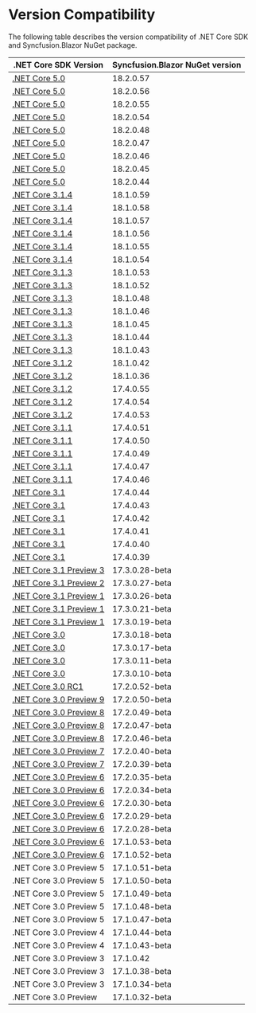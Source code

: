 # Version Compatibility

The following table describes the version compatibility of .NET Core SDK and Syncfusion.Blazor NuGet package.

| .NET Core SDK Version | Syncfusion.Blazor NuGet version |
| ------------- | ------------- |
| [.NET Core 5.0](https://devblogs.microsoft.com/dotnet/announcing-net-5-0-preview-8/) | 18.2.0.57  |
| [.NET Core 5.0](https://devblogs.microsoft.com/dotnet/announcing-net-5-0-preview-8/) | 18.2.0.56  |
| [.NET Core 5.0](https://devblogs.microsoft.com/dotnet/announcing-net-5-0-preview-7/) | 18.2.0.55  |
| [.NET Core 5.0](https://devblogs.microsoft.com/dotnet/announcing-net-5-0-preview-7/) | 18.2.0.54  |
| [.NET Core 5.0](https://devblogs.microsoft.com/dotnet/announcing-net-5-0-preview-6/) | 18.2.0.48  |
| [.NET Core 5.0](https://devblogs.microsoft.com/dotnet/announcing-net-5-0-preview-6/) | 18.2.0.47  |
| [.NET Core 5.0](https://devblogs.microsoft.com/dotnet/announcing-net-5-0-preview-6/) | 18.2.0.46  |
| [.NET Core 5.0](https://devblogs.microsoft.com/dotnet/announcing-net-5-0-preview-6/) | 18.2.0.45  |
| [.NET Core 5.0](https://devblogs.microsoft.com/dotnet/announcing-net-5-0-preview-6/) | 18.2.0.44  |
| [.NET Core 3.1.4](https://devblogs.microsoft.com/aspnet/blazor-webassembly-3-2-0-now-available/) | 18.1.0.59  |
| [.NET Core 3.1.4](https://devblogs.microsoft.com/aspnet/blazor-webassembly-3-2-0-now-available/) | 18.1.0.58  |
| [.NET Core 3.1.4](https://devblogs.microsoft.com/aspnet/blazor-webassembly-3-2-0-now-available/) | 18.1.0.57  |
| [.NET Core 3.1.4](https://devblogs.microsoft.com/aspnet/blazor-webassembly-3-2-0-now-available/) | 18.1.0.56  |
| [.NET Core 3.1.4](https://devblogs.microsoft.com/aspnet/blazor-webassembly-3-2-0-now-available/) | 18.1.0.55  |
| [.NET Core 3.1.4](https://devblogs.microsoft.com/aspnet/blazor-webassembly-3-2-0-now-available/) | 18.1.0.54  |
| [.NET Core 3.1.3](https://devblogs.microsoft.com/aspnet/blazor-webassembly-3-2-0-release-candidate-now-available/) | 18.1.0.53  |
| [.NET Core 3.1.3](https://devblogs.microsoft.com/aspnet/blazor-webassembly-3-2-0-release-candidate-now-available/) | 18.1.0.52  |
| [.NET Core 3.1.3](https://devblogs.microsoft.com/aspnet/blazor-webassembly-3-2-0-release-candidate-now-available/) | 18.1.0.48  |
| [.NET Core 3.1.3](https://devblogs.microsoft.com/dotnet/net-core-march-2020/) | 18.1.0.46  |
| [.NET Core 3.1.3](https://devblogs.microsoft.com/dotnet/net-core-march-2020/) | 18.1.0.45  |
| [.NET Core 3.1.3](https://devblogs.microsoft.com/dotnet/net-core-march-2020/) | 18.1.0.44  |
| [.NET Core 3.1.3](https://devblogs.microsoft.com/dotnet/net-core-march-2020/) | 18.1.0.43  |
| [.NET Core 3.1.2](https://devblogs.microsoft.com/dotnet/net-core-february-2020/) | 18.1.0.42  |
| [.NET Core 3.1.2](https://devblogs.microsoft.com/dotnet/net-core-february-2020/) | 18.1.0.36  |
| [.NET Core 3.1.2](https://devblogs.microsoft.com/dotnet/net-core-february-2020/) | 17.4.0.55  |
| [.NET Core 3.1.2](https://devblogs.microsoft.com/dotnet/net-core-february-2020/) | 17.4.0.54  |
| [.NET Core 3.1.2](https://devblogs.microsoft.com/dotnet/net-core-february-2020/) | 17.4.0.53  |
| [.NET Core 3.1.1](https://devblogs.microsoft.com/aspnet/blazor-webassembly-3-2-0-preview-1-release-now-available/) | 17.4.0.51  |
| [.NET Core 3.1.1](https://devblogs.microsoft.com/aspnet/blazor-webassembly-3-2-0-preview-1-release-now-available/) | 17.4.0.50  |
| [.NET Core 3.1.1](https://devblogs.microsoft.com/aspnet/blazor-webassembly-3-2-0-preview-1-release-now-available/) | 17.4.0.49  |
| [.NET Core 3.1.1](https://devblogs.microsoft.com/aspnet/blazor-webassembly-3-2-0-preview-1-release-now-available/) | 17.4.0.47  |
| [.NET Core 3.1.1](https://devblogs.microsoft.com/dotnet/net-core-january-2020/) | 17.4.0.46  |
| [.NET Core 3.1](https://devblogs.microsoft.com/aspnet/asp-net-core-updates-in-net-core-3-1/) | 17.4.0.44  |
| [.NET Core 3.1](https://devblogs.microsoft.com/aspnet/asp-net-core-updates-in-net-core-3-1/) | 17.4.0.43  |
| [.NET Core 3.1](https://devblogs.microsoft.com/aspnet/asp-net-core-updates-in-net-core-3-1/) | 17.4.0.42  |
| [.NET Core 3.1](https://devblogs.microsoft.com/aspnet/asp-net-core-updates-in-net-core-3-1/) | 17.4.0.41  |
| [.NET Core 3.1](https://devblogs.microsoft.com/aspnet/asp-net-core-updates-in-net-core-3-1/) | 17.4.0.40  |
| [.NET Core 3.1](https://devblogs.microsoft.com/aspnet/asp-net-core-updates-in-net-core-3-1/) | 17.4.0.39 |
| [.NET Core 3.1 Preview 3](https://devblogs.microsoft.com/aspnet/asp-net-core-updates-in-net-core-3-1-preview-3/) | 17.3.0.28-beta |
| [.NET Core 3.1 Preview 2](https://devblogs.microsoft.com/aspnet/asp-net-core-updates-in-net-core-3-1-preview-2/) | 17.3.0.27-beta |
| [.NET Core 3.1 Preview 1](https://devblogs.microsoft.com/aspnet/asp-net-core-updates-in-net-core-3-1-preview-1/) | 17.3.0.26-beta |
| [.NET Core 3.1 Preview 1](https://devblogs.microsoft.com/aspnet/asp-net-core-updates-in-net-core-3-1-preview-1/) | 17.3.0.21-beta |
| [.NET Core 3.1 Preview 1](https://devblogs.microsoft.com/aspnet/asp-net-core-updates-in-net-core-3-1-preview-1/) | 17.3.0.19-beta |
| [.NET Core 3.0](https://devblogs.microsoft.com/aspnet/asp-net-core-and-blazor-updates-in-net-core-3-0/) | 17.3.0.18-beta |
| [.NET Core 3.0](https://devblogs.microsoft.com/aspnet/asp-net-core-and-blazor-updates-in-net-core-3-0/) | 17.3.0.17-beta |
| [.NET Core 3.0](https://devblogs.microsoft.com/aspnet/asp-net-core-and-blazor-updates-in-net-core-3-0/) | 17.3.0.11-beta |
| [.NET Core 3.0](https://devblogs.microsoft.com/aspnet/asp-net-core-and-blazor-updates-in-net-core-3-0/) | 17.3.0.10-beta |
| [.NET Core 3.0 RC1](https://devblogs.microsoft.com/aspnet/asp-net-core-and-blazor-updates-in-net-core-3-0-release-candidate-1/) | 17.2.0.52-beta |
| [.NET Core 3.0 Preview 9](https://devblogs.microsoft.com/aspnet/asp-net-core-and-blazor-updates-in-net-core-3-0-preview-9/) | 17.2.0.50-beta |
| [.NET Core 3.0 Preview 8](https://devblogs.microsoft.com/aspnet/asp-net-core-and-blazor-updates-in-net-core-3-0-preview-8/) | 17.2.0.49-beta |
| [.NET Core 3.0 Preview 8](https://devblogs.microsoft.com/aspnet/asp-net-core-and-blazor-updates-in-net-core-3-0-preview-8/) | 17.2.0.47-beta |
| [.NET Core 3.0 Preview 8](https://devblogs.microsoft.com/aspnet/asp-net-core-and-blazor-updates-in-net-core-3-0-preview-8/) | 17.2.0.46-beta |
| [.NET Core 3.0 Preview 7](https://devblogs.microsoft.com/aspnet/asp-net-core-and-blazor-updates-in-net-core-3-0-preview-7/) | 17.2.0.40-beta |
| [.NET Core 3.0 Preview 7](https://devblogs.microsoft.com/aspnet/asp-net-core-and-blazor-updates-in-net-core-3-0-preview-7/) | 17.2.0.39-beta |
| [.NET Core 3.0 Preview 6](https://devblogs.microsoft.com/aspnet/asp-net-core-and-blazor-updates-in-net-core-3-0-preview-6/) | 17.2.0.35-beta |
| [.NET Core 3.0 Preview 6](https://devblogs.microsoft.com/aspnet/asp-net-core-and-blazor-updates-in-net-core-3-0-preview-6/) | 17.2.0.34-beta |
| [.NET Core 3.0 Preview 6](https://devblogs.microsoft.com/aspnet/asp-net-core-and-blazor-updates-in-net-core-3-0-preview-6/) | 17.2.0.30-beta |
| [.NET Core 3.0 Preview 6](https://devblogs.microsoft.com/aspnet/asp-net-core-and-blazor-updates-in-net-core-3-0-preview-6/) | 17.2.0.29-beta |
| [.NET Core 3.0 Preview 6](https://devblogs.microsoft.com/aspnet/asp-net-core-and-blazor-updates-in-net-core-3-0-preview-6/) | 17.2.0.28-beta |
| [.NET Core 3.0 Preview 6](https://devblogs.microsoft.com/aspnet/asp-net-core-and-blazor-updates-in-net-core-3-0-preview-6/) | 17.1.0.53-beta |
| [.NET Core 3.0 Preview 6](https://devblogs.microsoft.com/aspnet/asp-net-core-and-blazor-updates-in-net-core-3-0-preview-6/) | 17.1.0.52-beta |
| .NET Core 3.0 Preview 5 | 17.1.0.51-beta |
| .NET Core 3.0 Preview 5 | 17.1.0.50-beta |
| .NET Core 3.0 Preview 5 | 17.1.0.49-beta |
| .NET Core 3.0 Preview 5 | 17.1.0.48-beta |
| .NET Core 3.0 Preview 5 | 17.1.0.47-beta |
| .NET Core 3.0 Preview 4 | 17.1.0.44-beta |
| .NET Core 3.0 Preview 4 | 17.1.0.43-beta |
| .NET Core 3.0 Preview 3 | 17.1.0.42 |
| .NET Core 3.0 Preview 3 | 17.1.0.38-beta |
| .NET Core 3.0 Preview 3 | 17.1.0.34-beta |
| .NET Core 3.0 Preview | 17.1.0.32-beta |